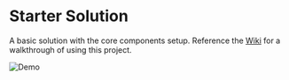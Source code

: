 # Starter Solution

A basic solution with the core components setup. Reference the [Wiki](https://github.com/gunjandatta/sprest-bs-starter/wiki) for a walkthrough of using this project.

![Demo](https://github.com/gunjandatta/sprest-bs-starter/wiki/images/solution.png)
